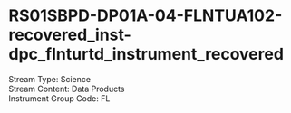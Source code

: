 # RS01SBPD-DP01A-04-FLNTUA102-recovered_inst-dpc_flnturtd_instrument_recovered

Stream Type: Science<br>
Stream Content: Data Products<br>
Instrument Group Code: FL<br>
